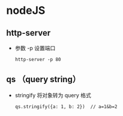 # nodeJS

## http-server

* 参数 -p 设置端口
    ~~~
    http-server -p 80
    ~~~

## qs （query string）

* stringify 将对象转为 query 格式
    ~~~
    qs.stringify({a: 1, b: 2})  // a=1&b=2
    ~~~
